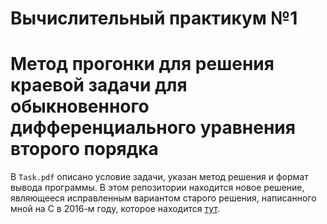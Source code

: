 # Вычислительный практикум №1  
# Метод прогонки для решения краевой задачи для обыкновенного дифференциального уравнения второго порядка

В `Task.pdf` описано условие задачи, указан метод решения и формат вывода программы. В этом репозитории находится 
новое решение, являющееся исправленным вариантом старого решения, написанного мной на C в 2016-м году, которое 
находится [тут][1].

[1]: https://github.com/marcus-kazlauskas/Practicum_1